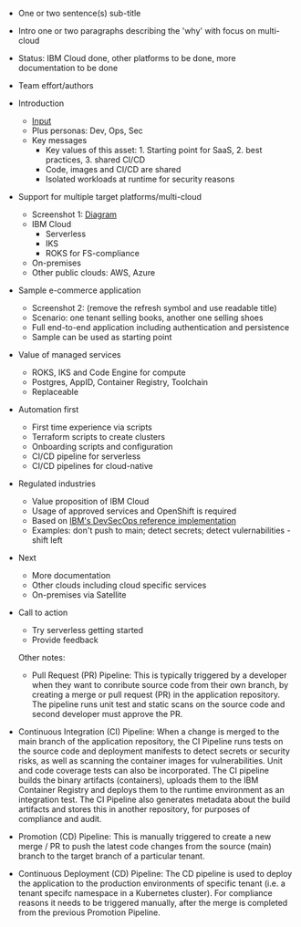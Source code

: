 * One or two sentence(s) sub-title
* Intro one or two paragraphs describing the 'why' with focus on multi-cloud
* Status: IBM Cloud done, other platforms to be done, more documentation to be done
* Team effort/authors
* Introduction 
    * [Input](https://github.com/IBM/multi-tenancy#introduction)
    * Plus personas: Dev, Ops, Sec
    * Key messages
        * Key values of this asset: 1. Starting point for SaaS, 2.  best practices, 3. shared CI/CD
        * Code, images and CI/CD are shared
        * Isolated workloads at runtime for security reasons
* Support for multiple target platforms/multi-cloud
    * Screenshot 1: [Diagram](https://github.com/IBM/multi-tenancy/raw/main/documentation/SaaS-Options.png)
    * IBM Cloud
        * Serverless
        * IKS
        * ROKS for FS-compliance
    * On-premises
    * Other public clouds: AWS, Azure
* Sample e-commerce application
    * Screenshot 2: (remove the refresh symbol and use readable title)
    * Scenario: one tenant selling books, another one selling shoes
    * Full end-to-end application including authentication and persistence
    * Sample can be used as starting point
* Value of managed services
    * ROKS, IKS and Code Engine for compute
    * Postgres, AppID, Container Registry, Toolchain
    * Replaceable 
* Automation first
    * First time experience via scripts
    * Terraform scripts to create clusters
    * Onboarding scripts and configuration
    * CI/CD pipeline for serverless
    * CI/CD pipelines for cloud-native
* Regulated industries
    * Value proposition of IBM Cloud
    * Usage of approved services and OpenShift is required
    * Based on [IBM's DevSecOps reference implementation](https://www.ibm.com/cloud/blog/announcements/devsecops-reference-implementation-for-audit-ready-compliance-across-development-teams#:~:text=The%20reference%20implementation%20of%20DevSecOps,manual%20overrides%20for%20exceptional%20situations)
    * Examples: don't push to main; detect secrets; detect vulernabilities - shift left
* Next
    * More documentation
    * Other clouds including cloud specific services
    * On-premises via Satellite
* Call to action
    * Try serverless getting started 
    * Provide feedback




    Other notes:

    * Pull Request (PR) Pipeline: This is typically triggered by a developer when they want to conribute source code from their own branch, by creating a merge or pull request (PR) in the application repository.  The pipeline runs unit test and static scans on the source code and second developer must approve the PR.
* Continuous Integration (CI) Pipeline: When a change is merged to the main branch of the application repository, the CI Pipeline runs tests on the source code and deployment manifests to detect secrets or security risks, as well as scanning the container images for vulnerabilities.  Unit and code coverage tests can also be incorporated.  The CI pipeline builds the binary artifacts (containers), uploads them to the IBM Container Registry and deploys them to the runtime environment as an integration test.  The CI Pipeline also generates metadata about the build artifacts and stores this in another repository, for purposes of compliance and audit.
* Promotion (CD) Pipeline: This is manually triggered to create a new merge / PR to push the latest code changes from the source (main) branch to the target branch of a particular tenant.
* Continuous Deployment (CD) Pipeline: The CD pipeline is used to deploy the application to the production environments of specific tenant (i.e. a tenant specifc namespace in a Kubernetes cluster).  For compliance reasons it needs to be triggered manually, after the merge is completed from the previous Promotion Pipeline.
